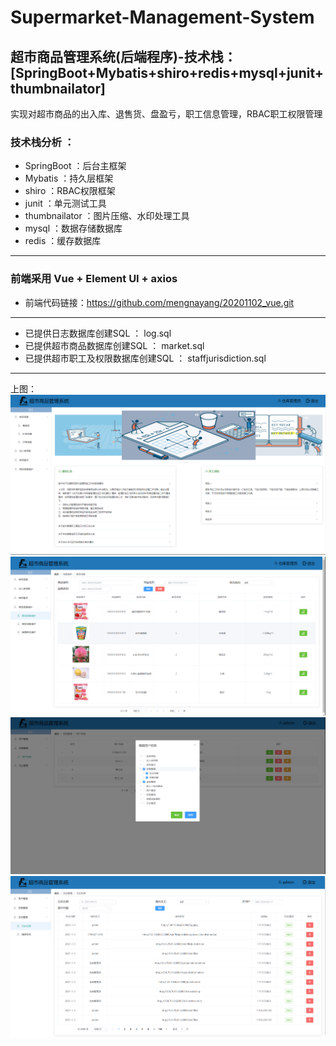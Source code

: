 # Supermarket-Management-System
超市商品管理系统(后端程序)-技术栈： [SpringBoot+Mybatis+shiro+redis+mysql+junit+thumbnailator]
----
实现对超市商品的出入库、退售货、盘盈亏，职工信息管理，RBAC职工权限管理
### 技术栈分析 ：
* SpringBoot ：后台主框架
* Mybatis ：持久层框架
* shiro ：RBAC权限框架
* junit ：单元测试工具
* thumbnailator ：图片压缩、水印处理工具
* mysql ：数据存储数据库
* redis ：缓存数据库
----
### 前端采用 Vue + Element UI + axios
* 前端代码链接：https://github.com/mengnayang/20201102_vue.git
-----
* 已提供日志数据库创建SQL ： log.sql
* 已提供超市商品数据库创建SQL ： market.sql
* 已提供超市职工及权限数据库创建SQL ： staffjurisdiction.sql
-----
上图：
![Index](https://github.com/Dylan666666/Supermarket-Management-System/blob/master/images/Index.png) 
![goodsMa](https://github.com/Dylan666666/Supermarket-Management-System/blob/master/images/goodsManage.png) 
![RBAC](https://github.com/Dylan666666/Supermarket-Management-System/blob/master/images/RBAC.png) 
![Log](https://github.com/Dylan666666/Supermarket-Management-System/blob/master/images/logManage.png) 
